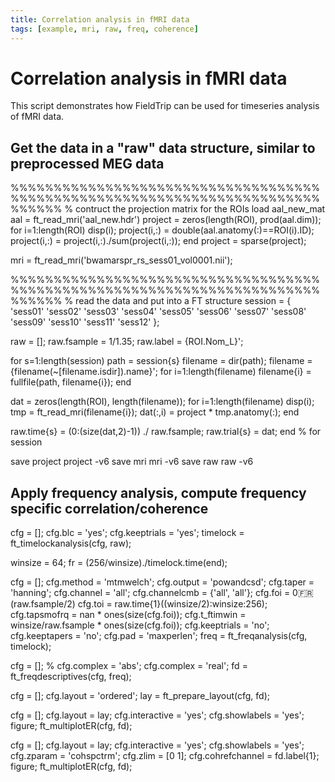 ```yaml
---
title: Correlation analysis in fMRI data
tags: [example, mri, raw, freq, coherence]
---
```


# Correlation analysis in fMRI data

This script demonstrates how FieldTrip can be used for timeseries analysis of fMRI data.

##  Get the data in a "raw" data structure, similar to preprocessed MEG data

  %%%%%%%%%%%%%%%%%%%%%%%%%%%%%%%%%%%%%%%%%%%%%%%%%%%%%%%%%%%%%%%%%%%%%%%%%%%%%%
  % contruct the projection matrix for the ROIs
  load aal_new_mat
  aal = ft_read_mri('aal_new.hdr')
  project = zeros(length(ROI), prod(aal.dim));
  for i=1:length(ROI)
    disp(i);
    project(i,:) = double(aal.anatomy(:)==ROI(i).ID);
    project(i,:) = project(i,:)./sum(project(i,:));
  end
  project = sparse(project);

  mri = ft_read_mri('bwamarspr_rs_sess01_vol0001.nii');

  %%%%%%%%%%%%%%%%%%%%%%%%%%%%%%%%%%%%%%%%%%%%%%%%%%%%%%%%%%%%%%%%%%%%%%%%%%%%%%
  % read the data and put into a FT structure
  session = {
  'sess01'
  'sess02'
  'sess03'
  'sess04'
  'sess05'
  'sess06'
  'sess07'
  'sess08'
  'sess09'
  'sess10'
  'sess11'
  'sess12'
  };

  raw = [];
  raw.fsample  = 1/1.35;
  raw.label    = {ROI.Nom_L}';

  for s=1:length(session)
  path = session{s}
  filename = dir(path);
  filename = {filename(~[filename.isdir]).name}';
  for i=1:length(filename)
    filename{i} = fullfile(path, filename{i});
  end

  dat = zeros(length(ROI), length(filename));
  for i=1:length(filename)
    disp(i);
    tmp = ft_read_mri(filename{i});
    dat(:,i) = project * tmp.anatomy(:);
  end

  raw.time{s}  = (0:(size(dat,2)-1)) ./ raw.fsample;
  raw.trial{s} = dat;
  end % for session

  save project project -v6
  save mri mri -v6
  save raw raw -v6

## Apply frequency analysis, compute frequency specific correlation/coherence

  cfg = [];
  cfg.blc = 'yes';
  cfg.keeptrials = 'yes';
  timelock = ft_timelockanalysis(cfg, raw);

  winsize = 64;
  fr = (256/winsize)./timelock.time(end);

  cfg = [];
  cfg.method     = 'mtmwelch';
  cfg.output     = 'powandcsd';
  cfg.taper      = 'hanning';
  cfg.channel    = 'all';
  cfg.channelcmb = {'all', 'all'};
  cfg.foi        = 0:fr:(raw.fsample/2)
  cfg.toi        = raw.time{1}((winsize/2):winsize:256);
  cfg.tapsmofrq  = nan * ones(size(cfg.foi));
  cfg.t_ftimwin  = winsize/raw.fsample * ones(size(cfg.foi));
  cfg.keeptrials = 'no';
  cfg.keeptapers = 'no';
  cfg.pad        = 'maxperlen';
  freq = ft_freqanalysis(cfg, timelock);

  cfg = [];
  % cfg.complex = 'abs';
  cfg.complex = 'real';
  fd = ft_freqdescriptives(cfg, freq);

  cfg = [];
  cfg.layout = 'ordered';
  lay = ft_prepare_layout(cfg, fd);

  cfg = [];
  cfg.layout = lay;
  cfg.interactive = 'yes';
  cfg.showlabels = 'yes';
  figure; ft_multiplotER(cfg, fd);

  cfg = [];
  cfg.layout = lay;
  cfg.interactive = 'yes';
  cfg.showlabels = 'yes';
  cfg.zparam = 'cohspctrm';
  cfg.zlim = [0 1];
  cfg.cohrefchannel = fd.label{1};
  figure; ft_multiplotER(cfg, fd);
